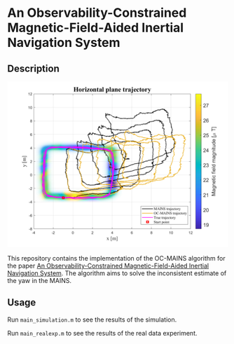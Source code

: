 # An Observability-Constrained Magnetic-Field-Aided Inertial Navigation System

## Description
![](real_trajectory.jpg)

This repository contains the implementation of the OC-MAINS algorithm for the paper [An Observability-Constrained Magnetic-Field-Aided Inertial Navigation System](https://arxiv.org/abs/2406.02161). The algorithm aims to solve the inconsistent estimate of the yaw in the MAINS.

## Usage

Run `main_simulation.m` to see the results of the simulation.

Run `main_realexp.m` to see the results of the real data experiment.